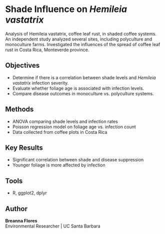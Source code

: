 # Shade Influence on *Hemileia vastatrix*
Analysis of Hemileia vastatrix, coffee leaf rust, in shaded coffee systems. An independent study analyzed several sites, including polyculture and monoculture farms. Investigated the influences of the spread of coffee leaf rust in Costa Rica, Monteverde province.

## Objectives
- Determine if there is a correlation between shade levels and *Hemileia vastatrix* infection severity.
- Evaluate whether foliage age is associated with infection levels.
- Compare disease outcomes in monoculture vs. polyculture systems.

## Methods
- ANOVA comparing shade levels and infection rates
- Poisson regression model on foliage age vs. infection count
- Data collected from coffee plots in Costa Rica

## Key Results
- Significant correlation between shade and disease suppression
- Younger foliage is more affected by infection

## Tools
- R, ggplot2, dplyr

## Author
**Breanna Flores**  
Environmental Researcher | UC Santa Barbara  
